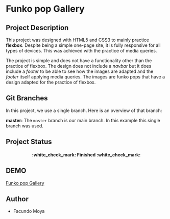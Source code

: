 # **Funko pop Gallery**

## Project Description

This project was designed with HTML5 and CSS3 to mainly practice **flexbox**.
Despite being a simple one-page site, it is fully responsive for all types of devices. This was achieved with the practice of media queries.

The project is simple and does not have a functionality other than the practice of flexbox. The design does not include a *navbar* but it does include a *footer* to be able to see how the images are adapted and the *footer* itself applying media queries. The images are funko pops that have a design adapted for the practice of flexbox.

## Git Branches

In this project, we use a single branch. Here is an overview of that branch:

**master:** The `master` branch is our main branch. In this example this single branch was used.

## Project Status

<h4 align="center">
:white_check_mark: Finished :white_check_mark:
</h4>

## DEMO

[Funko pop Gallery](https://flexboxpractice-funkopops.netlify.app/)

## Author

* Facundo Moya